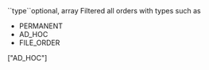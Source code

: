 <tr><td>``type``</td><td>optional, array</td>
<td>Filtered all orders with types such as
<ul>
<li>PERMANENT</li>
<li>AD_HOC</li>
<li>FILE_ORDER</li>
</ul>
</td><td>["AD_HOC"]</td><td></td></tr>
